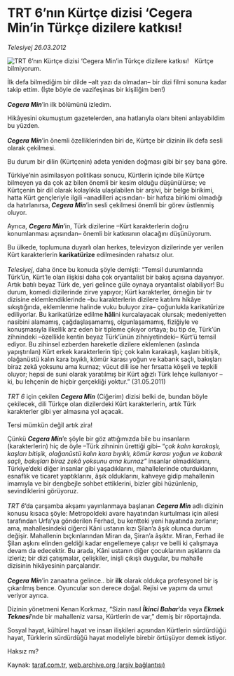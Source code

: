 # TRT 6’nın Kürtçe dizisi ‘Cegera Min’in Türkçe dizilere katkısı!

*Telesiyej 26.03.2012*

<div class="yazi"><img align="left" alt="TRT 6’nın Kürtçe dizisi ‘Cegera Min’in Türkçe dizilere katkısı!" border="0" src="http://www.taraf.com.tr/fotoraflar/makaleler/trt-6-nin-kurtce-dizisi-cegera-min-in-turkce_9173_orijinal.jpg" style="border-right-width:10px; border-color:#FFFFFF"/><p>Kürtçe bilmiyorum.</p>
<p>İlk defa bilmediğim bir dilde –alt yazı da olmadan– bir dizi filmi sonuna kadar takip ettim. (İşte böyle de vazifeşinas bir kişiliğim ben!)<br/><br/><b><i>Cegera Min</i></b>’in ilk bölümünü izledim.</p>
<p>Hikâyesini okumuştum gazetelerden, ana hatlarıyla olanı biteni anlayabildim bu yüzden.<br/><br/><b><i>Cegera Min</i></b>’in önemli özelliklerinden biri de, Kürtçe bir dizinin ilk defa sesli olarak çekilmesi. </p>
<p>Bu durum bir dilin (Kürtçenin) adeta yeniden doğması gibi bir şey bana göre. </p>
<p>Türkiye’nin asimilasyon politikası sonucu, Kürtlerin içinde bile Kürtçe bilmeyen ya da çok az bilen önemli bir kesim olduğu düşünülürse; ve Kürtçenin bir dil olarak kolaylıkla ulaşılabilen bir arşivi, bir belge birikimi, hatta Kürt gençleriyle ilgili –anadilleri açısından- bir hafıza birikimi olmadığı da hatırlanırsa,<b><i> Cegera Min</i></b>’in sesli çekilmesi önemli bir görev üstlenmiş oluyor.</p>
<p>Ayrıca, <b><i>Cegera Min</i></b>’in, Türk dizilerine –Kürt karakterlerin doğru konumlanması açısından– önemli bir katkısının olacağını düşünüyorum.</p>
<p>Bu ülkede, toplumuna duyarlı olan herkes, televizyon dizilerinde yer verilen Kürt karakterlerin <b>karikatürize</b> edilmesinden rahatsız olur.<br/><br/><i>Telesiyej</i>, daha önce bu konuda şöyle demişti: “Temsil durumlarında Türk’ün, Kürt’le olan ilişkisi daha çok oryantalist bir bakış açısına dayanıyor. Artık batılı beyaz Türk de, yeri gelince güle oynaya oryantalist olabiliyor! Bu durum, komedi dizilerinde zirve yapıyor; Kürt karakterler, örneğin bir tv dizisine eklemlendiklerinde –bu karakterlerin dizilere katılımı hikâye sıkıştığında, eklemlenme halinde vuku buluyor zira– çoğunlukla karikatürize ediliyorlar. Bu karikatürize edilme<b> hâli</b>ni kurcalayacak olursak; medeniyetten nasibini alamamış, çağdaşlaşamamış, olgunlaşamamış, fiziğiyle ve konuşmasıyla ilkellik arz eden bir tipleme çıkıyor ortaya; bu tip de, Türk’ün zihnindeki –özellikle kentin beyaz Türk’ünün zihniyetindeki– Kürt’ü temsil ediyor. Bu zihinsel ezberden hareketle dizilere eklemlenen (aslında yapıştırılan) Kürt erkek karakterlerin tipi; çok kalın karakaşlı, kaşları bitişik, olağanüstü kalın kara bıyıklı, kömür karası yoğun ve kabarık saçlı, bakışları biraz zekâ yoksunu ama kurnaz; vücut dili ise her fırsatta köşeli ve tepkili oluyor; hepsi de suni olarak yaratılmış bir Kürt ağızlı Türk lehçe kullanıyor –ki, bu lehçenin de hiçbir gerçekliği yoktur.” (31.05.2011)<br/><br/><i>TRT 6</i> için çekilen <b><i>Cegera Min</i></b> (Ciğerim) dizisi belki de, bundan böyle çekilecek, dili Türkçe olan dizilerdeki Kürt karakterlerin, artık Türk karakterler gibi yer almasına yol açacak. </p>
<p>Tersi mümkün değil artık zira!</p>
<p>Çünkü <b><i>Cegera Min</i></b>’e şöyle bir göz attığımızda bile bu insanların (karakterlerin) hiç de öyle –Türk zihninin ürettiği gibi– “<i>çok kalın karakaşlı, kaşları bitişik, olağanüstü kalın kara bıyıklı, kömür karası yoğun ve kabarık saçlı, bakışları biraz zekâ yoksunu ama kurnaz”</i> insanlar olmadıklarını, Türkiye’deki diğer insanlar gibi yaşadıklarını, mahallelerinde oturduklarını, esnaflık ve ticaret yaptıklarını, âşık olduklarını, kahveye gidip mahallenin imamıyla ve bir dengbejle sohbet ettiklerini, bizler gibi hüzünlenip, sevindiklerini görüyoruz.<br/><br/><i>TRT 6</i>’da çarşamba akşamı yayınlanmaya başlanan <b><i>Cegera Min</i></b> adlı dizinin konusu kısaca şöyle: Metropoldeki avare hayatından kurtulması için ailesi tarafından Urfa’ya gönderilen Ferhad, bu kentteki yeni hayatında zorlanır; ama, mahallesindeki ciğerci Kâni ustanın kızı Şilan’a âşık olunca durum değişir. Mahallenin bıçkınlarından Miran da, Şiran’a âşıktır. Miran, Ferhad ile Şilan aşkını elinden geldiği kadar engellemeye çalışır ve belli ki çalışmaya devam da edecektir. Bu arada, Kâni ustanın diğer çocuklarının aşklarını da izleriz; bir dizi çatışmalar, çelişkiler, inişli çıkışlı duygular, bu mahalle dizisinin hikâyesinin parçalarıdır.<br/><br/><b><i>Cegera Min</i></b>’in zanaatına gelince.. bir <b>ilk</b> olarak oldukça profesyonel bir iş çıkarılmış bence. Oyuncular son derece doğal. Rejisi ve yapımı da umut veriyor ayrıca.</p>
<p>Dizinin yönetmeni Kenan Korkmaz, “Sizin nasıl <b><i>İkinci Bahar</i></b>’da veya <b><i>Ekmek Teknesi</i></b>’nde bir mahalleniz varsa, Kürtlerin de var,” demiş bir röportajında. </p>
<p>Sosyal hayat, kültürel hayat ve insan ilişkileri açısından Kürtlerin sürdürdüğü hayat, Türklerin sürdürdüğü hayat modeliyle birebir örtüşüyor demek istiyor. </p>
<p>Haksız mı?</p>
</div>

Kaynak: [taraf.com.tr](http://www.taraf.com.tr:80/telesiyej/makale-trt-6-nin-kurtce-dizisi-cegera-min-in-turkce.htm), [web.archive.org (arşiv bağlantısı)](http://web.archive.org/web/20130923012306/http://www.taraf.com.tr:80/telesiyej/makale-trt-6-nin-kurtce-dizisi-cegera-min-in-turkce.htm)
